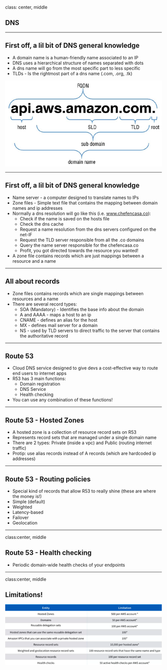 

class: center, middle

## DNS

---

## First off, a lil bit of DNS general knowledge

  - A domain name is a human-friendly name associated to an IP
  - DNS uses a hierarchical structure of names separated with dots
  - A dns name will go from the most specific part to less specific 
  - TLDs - Is the rightmost part of a dns name (.com, .org, .tk)

  
  ![Default-aligned image](figures/fqdn.png)

---

## First off, a lil bit of DNS general knowledge

  - Name server - a computer designed to translate names to IPs
  - Zone files - Simple text file that contains the mapping between domain names and ip addresses
  - Normally a dns resolution will go like this (i.e. www.chefencasa.co):
    - Check if the name is saved on the hosts file
    - Check the dns cache
    - Request a name resolution from the dns servers configured on the net-IF
    - Request the TLD server responsible from all the .co domains 
    - Query the name server responsible for the chefencasa.co
    - Profit, you got directed towards the resource you wanted!
  - A zone file contains records which are just mappings between a resource and a name

---


## All about records


  - Zone files contains records which are single mappings between resources and a name
  - There are several record types:
    - SOA (Mandatory) - Identifies the base info about the domain
    - A and AAAA - maps a host to an ip
    - CNAME - defines an alias for the host
    - MX - defines mail server for a domain
    - NS - used by TLD servers to direct traffic to the server that contains the authoritative record

---

## Route 53


  - Cloud DNS service designed to give devs a cost-effective way to route end users to internet apps
  - R53 has 3 main functions:
    - Domain registration
    - DNS Service
    - Health checking
  - You can use any combination of these functions!

---


## Route 53 - Hosted Zones


  - A hosted zone is a collection of resource record sets on R53
  - Represents record sets that are managed under a single domain name
  - There are 2 types: Private (inside a vpc) and Public (routing internet traffic)
  - Protip: use alias records instead of A records (which are hardcoded ip addresses)


---

## Route 53 - Routing policies


  - Special kind of records that allow R53 to really shine (these are where the money is!)
  - Simple (default)
  - Weighted
  - Latency-based
  - Failover
  - Geolocation


---

class:center, middle 

## Route 53 - Health checking


  - Periodic domain-wide health checks of your endpoints



---
class:center, middle 
## Limitations!  


   ![Default-aligned image](figures/limitations2.png)